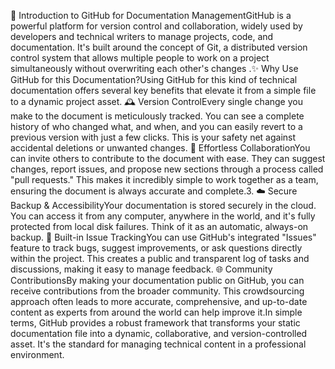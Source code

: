 🚀 Introduction to GitHub for Documentation ManagementGitHub is a powerful platform for version control and collaboration, widely used by developers and technical writers to manage projects, code, and documentation. It's built around the concept of Git, a distributed version control system that allows multiple people to work on a project simultaneously without overwriting each other's changes
.✨ Why Use GitHub for this Documentation?Using GitHub for this kind of technical documentation offers several key benefits that elevate it from a simple file to a dynamic project asset.
    🕰️ Version ControlEvery single change you make to the document is meticulously tracked. You can see a complete history of who changed what, and when, and you can easily revert to a previous version with just a few clicks. This is your safety net against accidental deletions or unwanted changes.
    🤝 Effortless CollaborationYou can invite others to contribute to the document with ease. They can suggest changes, report issues, and propose new sections through a process called "pull requests." This makes it incredibly simple to work together as a team, ensuring the document is always accurate and complete.3. ☁️ Secure Backup & AccessibilityYour documentation is stored securely in the cloud. You can access it from any computer, anywhere in the world, and it's fully protected from local disk failures. Think of it as an automatic, always-on backup.
   🐞 Built-in Issue TrackingYou can use GitHub's integrated "Issues" feature to track bugs, suggest improvements, or ask questions directly within the project. This creates a public and transparent log of tasks and discussions, making it easy to manage feedback.
   🌐 Community ContributionsBy making your documentation public on GitHub, you can receive contributions from the broader community. This crowdsourcing approach often leads to more accurate, comprehensive, and up-to-date content as experts from around the world can help improve it.In simple terms, GitHub provides a robust framework that transforms your static documentation file into a dynamic, collaborative, and version-controlled asset. It's the standard for managing technical content in a professional environment.
